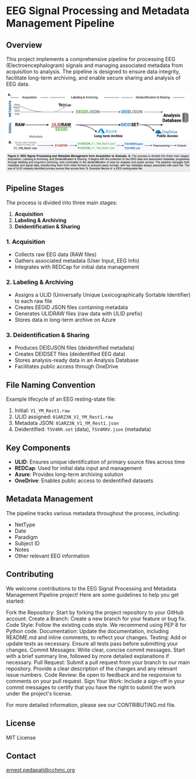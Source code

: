 # EEG Signal Processing and Metadata Management Pipeline

## Overview

This project implements a comprehensive pipeline for processing EEG (Electroencephalogram) signals and managing associated metadata from acquisition to analysis. The pipeline is designed to ensure data integrity, facilitate long-term archiving, and enable secure sharing and analysis of EEG data.

![EEG Signal Processing Pipeline](pipeline_diagram.png)

## Pipeline Stages

The process is divided into three main stages:

1. **Acquisition**
2. **Labeling & Archiving**
3. **Deidentification & Sharing**

### 1. Acquisition

- Collects raw EEG data (RAW files)
- Gathers associated metadata (User Input, EEG Info)
- Integrates with REDCap for initial data management

### 2. Labeling & Archiving

- Assigns a ULID (Universally Unique Lexicographically Sortable Identifier) to each raw file
- Creates EEGID JSON files containing metadata
- Generates ULIDRAW files (raw data with ULID prefix)
- Stores data in long-term archive on Azure

### 3. Deidentification & Sharing

- Produces DEIDJSON files (deidentified metadata)
- Creates DEIDSET files (deidentified EEG data)
- Stores analysis-ready data in an Analysis Database
- Facilitates public access through OneDrive

## File Naming Convention

Example lifecycle of an EEG resting-state file:

1. Initial: `V1_YM_Rest1.raw`
2. ULID assigned: `01ARZ3N_V1_YM_Rest1.raw`
3. Metadata JSON: `01ARZ3N_V1_YM_Rest1.json`
4. Deidentified: `TSV4RR.set` (data), `TSV4RRV.json` (metadata)

## Key Components

- **ULID**: Ensures unique identification of primary source files across time
- **REDCap**: Used for initial data input and management
- **Azure**: Provides long-term archiving solution
- **OneDrive**: Enables public access to deidentified datasets

## Metadata Management

The pipeline tracks various metadata throughout the process, including:
- NetType
- Date
- Paradigm
- Subject ID
- Notes
- Other relevant EEG information

## Contributing
We welcome contributions to the EEG Signal Processing and Metadata Management Pipeline project! Here are some guidelines to help you get started:

Fork the Repository: Start by forking the project repository to your GitHub account.
Create a Branch: Create a new branch for your feature or bug fix.
Code Style: Follow the existing code style. We recommend using PEP 8 for Python code.
Documentation: Update the documentation, including README.md and inline comments, to reflect your changes.
Testing: Add or update tests as necessary. Ensure all tests pass before submitting your changes.
Commit Messages: Write clear, concise commit messages. Start with a brief summary line, followed by more detailed explanations if necessary.
Pull Request: Submit a pull request from your branch to our main repository. Provide a clear description of the changes and any relevant issue numbers.
Code Review: Be open to feedback and be responsive to comments on your pull request.
Sign Your Work: Include a sign-off in your commit messages to certify that you have the right to submit the work under the project's license.

For more detailed information, please see our CONTRIBUTING.md file.

## License

MIT License

## Contact

ernest.pedapati@cchmc.org

